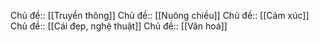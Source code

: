 Chủ đề:: [[Truyền thông]]
Chủ đề:: [[Nuông chiều]]
Chủ đề:: [[Cảm xúc]]
Chủ đề:: [[Cái đẹp, nghệ thuật]]
Chủ đề:: [[Văn hoá]]
